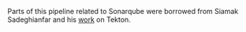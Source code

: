 Parts of this pipeline related to Sonarqube were borrowed from Siamak Sadeghianfar and his [work](https://github.com/siamaksade/tekton-cd-demo) on Tekton.
